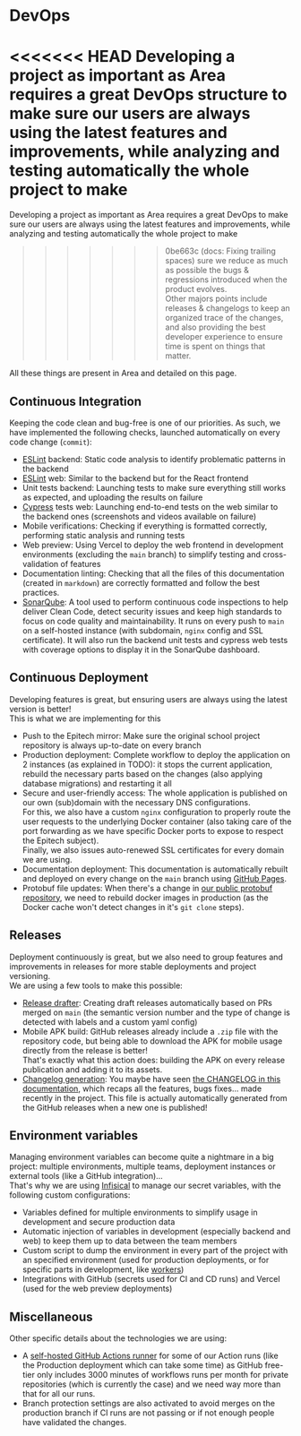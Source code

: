 # DevOps

<<<<<<< HEAD
Developing a project as important as Area requires a great DevOps structure to make sure our users are always using 
the latest features and improvements, while analyzing and testing automatically the whole project to make 
=======
Developing a project as important as Area requires a great DevOps to make sure our users are always using
the latest features and improvements, while analyzing and testing automatically the whole project to make
>>>>>>> 0be663c (docs: Fixing trailing spaces)
sure we reduce as much as possible the bugs & regressions introduced when the product evolves.\
Other majors points include releases & changelogs to keep an organized trace of the changes, and also providing
the best developer experience to ensure time is spent on things that matter.

All these things are present in Area and detailed on this page.

## Continuous Integration

Keeping the code clean and bug-free is one of our priorities. As such, we have implemented the following
checks, launched automatically on every code change (`commit`):

- [ESLint](https://eslint.org/) backend: Static code analysis to identify problematic patterns in the backend
- [ESLint](https://eslint.org/) web: Similar to the backend but for the React frontend
- Unit tests backend: Launching tests to make sure everything still works as expected, and uploading the
results on failure
- [Cypress](https://www.cypress.io/) tests web: Launching end-to-end tests on the web similar to the backend ones (screenshots and videos available
on failure)
- Mobile verifications: Checking if everything is formatted correctly, performing static analysis and running tests
- Web preview: Using Vercel to deploy the web frontend in development environments (excluding the `main` branch)
to simplify testing and cross-validation of features
- Documentation linting: Checking that all the files of this documentation (created in `markdown`) are correctly formatted
and follow the best practices.
- [SonarQube](https://www.sonarsource.com/products/sonarqube/): A tool used to perform continuous code inspections to help deliver Clean Code, detect security issues
and keep high standards to focus on code quality and maintainability. It runs on every push to `main` on a
self-hosted instance (with subdomain, `nginx` config and SSL certificate). It will also run the backend unit tests and
cypress web tests with coverage options to display it in the SonarQube dashboard.

## Continuous Deployment

Developing features is great, but ensuring users are always using the latest version is better!\
This is what we are implementing for this
- Push to the Epitech mirror: Make sure the original school project repository is always up-to-date on every branch
- Production deployment: Complete workflow to deploy the application on 2 instances (as explained in TODO): it stops the
current application, rebuild the necessary parts based on the changes (also applying database migrations) and restarting it all
- Secure and user-friendly access: The whole application is published on our own (sub)domain with the necessary DNS configurations.\
For this, we also have a custom `nginx` configuration to properly route the user requests to the underlying Docker container
(also taking care of the port forwarding as we have specific Docker ports to expose to respect the Epitech subject).\
Finally, we also issues auto-renewed SSL certificates for every domain we are using.
- Documentation deployment: This documentation is automatically rebuilt and deployed on every change on the `main` branch
using [GitHub Pages](https://pages.github.com/).
- Protobuf file updates: When there's a change in [our public protobuf repository](https://github.com/RezaRahemtola/area-proto),
we need to rebuild docker images in production (as the Docker cache won't detect changes in it's `git clone` steps).

## Releases

Deployment continuously is great, but we also need to group features and improvements in releases for more
stable deployments and project versioning.\
We are using a few tools to make this possible:
- [Release drafter](https://github.com/release-drafter/release-drafter): Creating draft releases automatically based on PRs merged on `main`
(the semantic version number and the type of change is detected with labels and a custom yaml config)
- Mobile APK build: GitHub releases already include a `.zip` file with the repository code, but being able to download
the APK for mobile usage directly from the release is better!\
That's exactly what this action does: building the APK on every release publication and adding it to its assets.
- [Changelog generation](https://github.com/rhysd/changelog-from-release): You maybe have seen [the CHANGELOG in this documentation](/CHANGELOG.md), which recaps all the
features, bugs fixes... made recently in the project. This file is actually automatically generated from the GitHub releases
when a new one is published!

## Environment variables

Managing environment variables can become quite a nightmare in a big project: multiple environments, multiple
teams, deployment instances or external tools (like a GitHub integration)...\
That's why we are using [Infisical](https://infisical.com/) to manage our secret variables, with the following custom configurations:
- Variables defined for multiple environments to simplify usage in development and secure production data
- Automatic injection of variables in development (especially backend and web) to keep them up to data between the team members
- Custom script to dump the environment in every part of the project with an specified environment (used for production deployments,
or for specific parts in development, like [workers](workers.md))
- Integrations with GitHub (secrets used for CI and CD runs) and Vercel (used for the web preview deployments)

## Miscellaneous

Other specific details about the technologies we are using:
- A [self-hosted GitHub Actions runner](https://docs.github.com/en/actions/hosting-your-own-runners/managing-self-hosted-runners/about-self-hosted-runners)
for some of our Action runs (like the Production deployment which can take
some time) as GitHub free-tier only includes 3000 minutes of workflows runs per month for private repositories (which is currently
the case) and we need way more than that for all our runs.
- Branch protection settings are also activated to avoid merges on the production branch if CI runs are not passing or if not
enough people have validated the changes.
